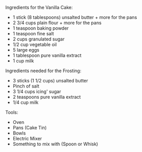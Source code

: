 Ingredients for the Vanilla Cake:
- 1 stick (8 tablespoons) unsalted butter + more for the pans
- 2 3/4 cups plain flour + more  for  the pans
- 1 teaspoon baking powder
- 1 teaspoon fine salt
- 2 cups granulated sugar
- 1/2 cup vegetable oil
- 5 large eggs
- 1 tablespoon pure vanilla extract
- 1 cup milk

Ingredients needed for the Frosting:
- 3 sticks (1 1/2 cups) unsalted butter
- Pinch of salt
- 3 1/4 cups icing' sugar
- 2 teaspoons pure vanilla extract
- 1/4 cup milk

Tools:
- Oven
- Pans  (Cake Tin)
- Bowls 
- Electric Mixer 
- Something to mix with (Spoon or Whisk)



